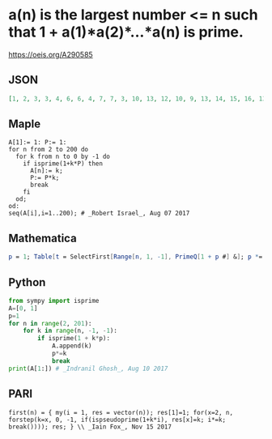 # a\(n\) is the largest number <\= n such that 1 \+ a\(1\)\*a\(2\)\*\.\.\.\*a\(n\) is prime\.
https://oeis.org/A290585
## JSON
```JSON
[1, 2, 3, 3, 4, 6, 6, 4, 7, 7, 3, 10, 13, 12, 10, 9, 13, 14, 15, 16, 13, 21, 22, 11, 25, 26, 27, 17, 29, 23, 7, 11, 30, 24, 34, 1, 1, 1, 1, 1, 1, 1, 1, 1, 45, 39, 23, 48, 32, 25, 44, 49, 53, 31, 1, 1, 1, 1, 59, 46, 53, 55, 62, 40, 62, 59, 46, 41, 9, 62, 59, 64, 1, 1, 1, 1, 1, 1, 1, 80, 57, 78, 80, 1, 85]
```
## Maple
```Maple
A[1]:= 1: P:= 1:
for n from 2 to 200 do
  for k from n to 0 by -1 do
    if isprime(1+k*P) then
      A[n]:= k;
      P:= P*k;
      break
    fi
  od;
od:
seq(A[i],i=1..200); # _Robert Israel_, Aug 07 2017
```
## Mathematica
```Mathematica
p = 1; Table[t = SelectFirst[Range[n, 1, -1], PrimeQ[1 + p #] &]; p *= t; t, {n, 85}] (* _Giovanni Resta_, Aug 08 2017 *)
```
## Python
```Python
from sympy import isprime
A=[0, 1]
p=1
for n in range(2, 201):
    for k in range(n, -1, -1):
        if isprime(1 + k*p):
            A.append(k)
            p*=k
            break
print(A[1:]) # _Indranil Ghosh_, Aug 10 2017
```
## PARI
```PARI
first(n) = { my(i = 1, res = vector(n)); res[1]=1; for(x=2, n, forstep(k=x, 0, -1, if(ispseudoprime(1+k*i), res[x]=k; i*=k; break()))); res; } \\ _Iain Fox_, Nov 15 2017
```
